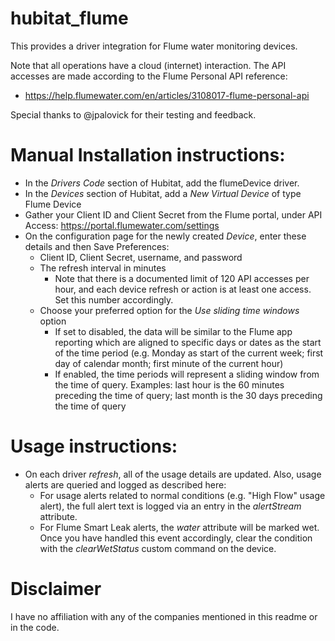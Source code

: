 # hubitat_flume

This provides a driver integration for Flume water monitoring devices.  

Note that all operations have a cloud (internet) interaction.  The API accesses are made according to the Flume Personal API reference:
* https://help.flumewater.com/en/articles/3108017-flume-personal-api

Special thanks to @jpalovick for their testing and feedback.

# Manual Installation instructions:

* In the *Drivers Code* section of Hubitat, add the flumeDevice driver.
* In the *Devices* section of Hubitat, add a *New Virtual Device* of type Flume Device
* Gather your Client ID and Client Secret from the Flume portal, under API Access:  https://portal.flumewater.com/settings
* On the configuration page for the newly created *Device*, enter these details and then Save Preferences:
    * Client ID, Client Secret, username, and password
    * The refresh interval in minutes
        * Note that there is a documented limit of 120 API accesses per hour, and each device refresh or action is at least one access.  Set this number accordingly.
    * Choose your preferred option for the *Use sliding time windows* option
        * If set to disabled, the data will be similar to the Flume app reporting which are aligned to specific days or dates as the start of the time period (e.g. Monday as start of the current week; first day of calendar month; first minute of the current hour)
        * If enabled, the time periods will represent a sliding window from the time of query.  Examples: last hour is the 60 minutes preceding the time of query; last month is the 30 days preceding the time of query

# Usage instructions:

* On each driver *refresh*, all of the usage details are updated.  Also, usage alerts are queried and logged as described here:
    * For usage alerts related to normal conditions (e.g. "High Flow" usage alert), the full alert text is logged via an entry in the *alertStream* attribute.
    * For Flume Smart Leak alerts, the *water* attribute will be marked wet.  Once you have handled this event accordingly, clear the condition with the *clearWetStatus* custom command on the device.
    
# Disclaimer

I have no affiliation with any of the companies mentioned in this readme or in the code.

